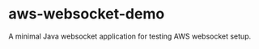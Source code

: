 aws-websocket-demo
==================

A minimal Java websocket application for testing AWS websocket setup.
